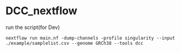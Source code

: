 # DCC_nextflow

run the script(for Dev)
```
nextflow run main.nf -dump-channels -profile singularity --input ./example/samplelist.csv --genome GRCh38 --tools dcc
```